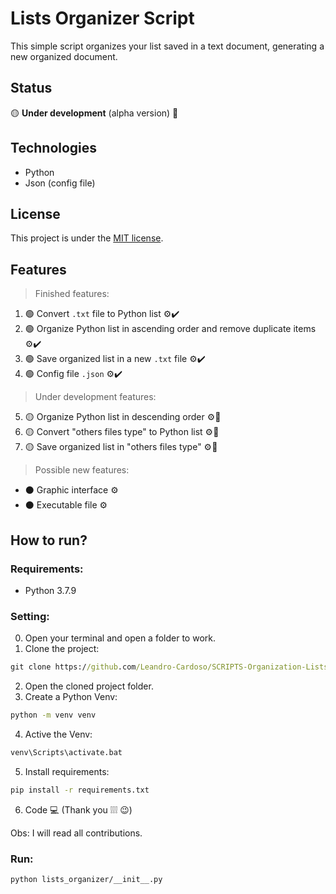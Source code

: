 # Lists Organizer Script
This simple script organizes your list saved in a text document, generating a new organized document.

## Status
🟡 **Under development** (alpha version) 🔨

## Technologies
* Python
* Json (config file)

## License
This project is under the [MIT license]().

## Features
> Finished features:
1. 🟢 Convert `.txt` file to Python list ⚙️✔️
2. 🟢 Organize Python list in ascending order and remove duplicate items ⚙️✔️
3. 🟢 Save organized list in a new `.txt` file ⚙️✔️
4. 🟢 Config file `.json` ⚙️✔️
> Under development features:
5. 🟡 Organize Python list in descending order ⚙️🔨
6. 🟡 Convert "others files type" to Python list ⚙️🔨
7. 🟡 Save organized list in "others files type" ⚙️🔨
> Possible new features:
* ⚫ Graphic interface ⚙️
* ⚫ Executable file ⚙️

## How to run?

### Requirements:
* Python 3.7.9

### Setting:
0. Open your terminal and open a folder to work.
1. Clone the project:
```cmd
git clone https://github.com/Leandro-Cardoso/SCRIPTS-Organization-Lists.git
```
2. Open the cloned project folder.
3. Create a Python Venv:
```cmd
python -m venv venv
```
4. Active the Venv:
```cmd
venv\Scripts\activate.bat
```
5. Install requirements:
```cmd
pip install -r requirements.txt
```
6. Code 💻 (Thank you ❕❕❕ 😉)

Obs: I will read all contributions.

### Run:
```cmd
python lists_organizer/__init__.py
```
